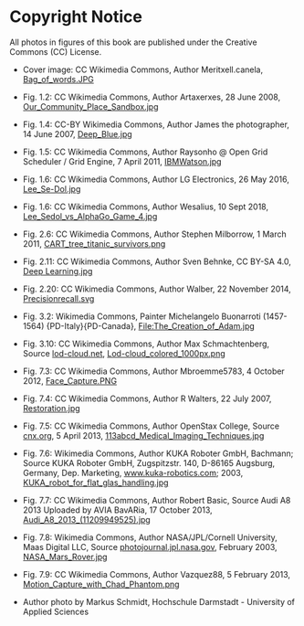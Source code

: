 # Copyright Notice

All photos in figures of this book are published under the Creative Commons (CC) License.

- Cover image: CC Wikimedia Commons, Author Meritxell.canela, [Bag_of_words.JPG](https://commons.wikimedia.org/wiki/File:Bag_of_words.JPG) 
- Fig. 1.2: CC Wikimedia Commons, Author Artaxerxes,  28 June 2008, [Our_Community_Place_Sandbox.jpg](https://commons.wikimedia.org/wiki/File:Our_Community_Place_Sandbox.jpg) 
- Fig. 1.4: CC-BY Wikimedia Commons, Author James the photographer, 14 June 2007, [Deep_Blue.jpg](https://commons.wikimedia.org/wiki/File:Deep_Blue.jpg) 
- Fig. 1.5: CC Wikimedia Commons, Author Raysonho @ Open Grid Scheduler / Grid Engine, 7 April 2011, [IBMWatson.jpg](https://commons.wikimedia.org/wiki/File:IBMWatson.jpg)
- Fig. 1.6: CC Wikimedia Commons, Author LG Electronics, 26 May 2016, [Lee_Se-Dol.jpg](https://commons.wikimedia.org/wiki/File:Lee_Se-Dol.jpg) 
- Fig. 1.6: CC Wikimedia Commons, Author Wesalius, 10 Sept 2018, [Lee_Sedol_vs_AlphaGo_Game_4.jpg](https://commons.wikimedia.org/wiki/File:Lee_Sedol_B_vs_AlphaGo_W_-_Game_4.jpg)
- Fig. 2.6:  CC Wikimedia Commons, Author Stephen Milborrow, 1 March 2011, [CART_tree_titanic_survivors.png](https://commons.wikimedia.org/wiki/File:CART_tree_titanic_survivors.png)
- Fig. 2.11: CC Wikimedia Commons, Author Sven Behnke, CC BY-SA 4.0,  [Deep Learning.jpg](https://commons.wikimedia.org/w/index.php?curid=82466022)
- Fig. 2.20: CC Wikimedia Commons, Author Walber, 22 November 2014, [Precisionrecall.svg](https://commons.wikimedia.org/wiki/File:Precisionrecall.svg)
- Fig. 3.2:  Wikimedia Commons, Painter Michelangelo Buonarroti (1457-1564) {PD-Italy}{PD-Canada}, [File:The_Creation_of_Adam.jpg](https://commons.wikimedia.org/wiki/File:The_Creation_of_Adam.jpg)
- Fig. 3.10:  CC Wikimedia Commons, Author Max Schmachtenberg, Source [lod-cloud.net](http://lod-cloud.net/), [Lod-cloud_colored_1000px.png](https://commons.wikimedia.org/wiki/File:Lod-cloud_colored_1000px.png) 

- Fig. 7.3:  CC Wikimedia Commons, Author Mbroemme5783, 4 October 2012, [Face_Capture.PNG](https://commons.wikimedia.org/wiki/File:Face_Capture.PNG)
- Fig. 7.4:  CC Wikimedia Commons, Author R Walters, 22 July 2007, [Restoration.jpg](https://commons.wikimedia.org/wiki/File:Restoration.jpg)
- Fig. 7.5:  CC Wikimedia Commons, Author OpenStax College, Source  [cnx.org](http://cnx.org/content/col11496/1.6/), 5 April 2013, [113abcd_Medical_Imaging_Techniques.jpg](https://commons.wikimedia.org/wiki/File:113abcd_Medical_Imaging_Techniques.jpg)
- Fig. 7.6:  Wikimedia Commons, Author KUKA Roboter GmbH, Bachmann; Source KUKA Roboter GmbH, Zugspitzstr. 140, D-86165 Augsburg, Germany, Dep. Marketing, www.kuka-robotics.com; 2003, [KUKA_robot_for_flat_glas_handling.jpg](https://commons.wikimedia.org/wiki/File:KUKA_robot_for_flat_glas_handling.jpg)
- Fig. 7.7:  CC Wikimedia Commons, Author Robert Basic, Source Audi A8 2013
  Uploaded by AVIA BavARia, 17 October 2013, [Audi_A8_2013_(11209949525).jpg](https://commons.wikimedia.org/wiki/File:Audi_A8_2013.jpg)
- Fig. 7.8:  Wikimedia Commons, Author NASA/JPL/Cornell University, Maas Digital LLC, Source [photojournal.jpl.nasa.gov](http://photojournal.jpl.nasa.gov/catalog/PIA04413), February 2003, [NASA_Mars_Rover.jpg](https://commons.wikimedia.org/wiki/File:NASA_Mars_Rover.jpg)
- Fig. 7.9: CC Wikimedia Commons, Author Vazquez88, 5 February 2013, [Motion_Capture_with_Chad_Phantom.png](https://commons.wikimedia.org/wiki/File:Motion_Capture_with_Chad_Phantom.png)
- Author photo by Markus Schmidt, Hochschule Darmstadt - University of Applied Sciences

